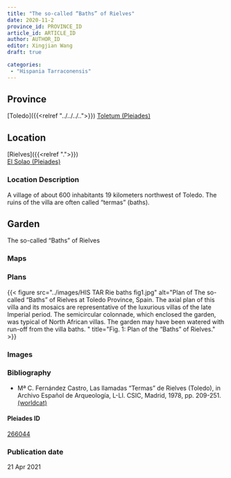 ```yaml
---
title: "The so-called “Baths” of Rielves"
date: 2020-11-2
province_id: PROVINCE_ID
article_id: ARTICLE_ID
author: AUTHOR_ID
editor: Xingjian Wang
draft: true

categories:
 - "Hispania Tarraconensis"
---
```


## Province

[Toledo]({{<relref "../../../..">}})
[Toletum (Pleiades)](https://pleiades.stoa.org/places/266066)

<!--### Province Description-->


## Location

[Rielves]({{<relref ".">}}) \
[El Solao (Pleiades)](https://pleiades.stoa.org/places/266044)

### Location Description
A village of about 600 inhabitants 19 kilometers northwest of Toledo.  The ruins of the villa are often called  “termas” (baths).

<!-- LEAVE THIS BLANK FOR NOW -->

<!--## Sublocation-->

<!--
[AREA WITHIN LOCATION, LIKE “PALATINE HILL”](GEOREFERENCE LINK)
A sublocation is any area larger than an individual garden, but located within a location. I would always try to include a link to a controlled vocabulary here if possible. This ID may well be different from the Garden ID, e.g., Pompeii versus a Garden in one of the houses which has its own Pleiades ID.
-->

<!--### Sublocation Description-->

<!-- DESCRIPTION -->

## Garden
The so-called “Baths” of Rielves

<!--### Keywords
- [peristyles (Roman courtyards)](http://vocab.getty.edu/page/aat/300080971)
- [mosaics (visual works)](http://vocab.getty.edu/page/aat/300015342)
- [corridors](http://vocab.getty.edu/page/aat/300004294)

### Garden Description
The major building period dated to the beginning of the 4th century, supplanting an earlier late 1st century phase.. The peristyle garden belonged to the later phase.  The house is laid out around its central garden with approximate symmetry relative its north-south axis.  The front of the house, the side from which guests entered, was clearly the south where the entry way [25] had a geometric mosaic floor whereas the north entrance way [7] had an earthen floor.  Immediately on entry, the guest would have seen the garden through an arcade on its south side.  These nine semicircular arches formed a sort of interior façade.  This arcade had fallen over – or been pushed pulled over – in the destruction of the house, so it has been possible to reconstruct it in elevation, and it has been rebuilt.  The Romans made extensive use of the round arch for practical purposes; this is an interesting example of its use for purely esthetic purposes, since a simple colonnade would have served just as well structurally.

In the center of the nearly square garden was a small fountain which has disappeared.  It was surrounded by a small mosaic which survived only as scattered tessera.  Crossing the garden in an east-west direction was a pergola. A low wall under the arches prevented guests from entering directly into the garden.  Rather, a walk with impressive geometric mosaics led to the main reception room [1] with a vast polychrome mosaic depicting Achilles discovered by Odyssesus among the women of the household of Lycomedes. This mosaic is believed to be one of the largest known figured polychrome mosaic of the Roman world. From the reception room one entered the garden, through the pérgola to the bath complex.  The walks around the garden in the porticoes were completely covered with geometric mosaics.  A variety of rooms opened off the garden peristyle, offering a variety of spaces for entertaining and activities of daily life. Many did not open directly on the garden but may have had window through which to view the garden.
Javier Cortes noted that hardware was found around the edges of the garden suitable for wood vanes which may have closed the spaces between the columns in cold weather.  Asked about the quality of the soil in the garden, he replied that it was rich but so was all the soil in this river bottom area.   
The large number of objects of daily life found in the ruins, some under toppled walls, makes it clear that the villa was violently destroyed, probably in the second half of the fifth century, though the date is uncertain.  -->

### Maps

<!--
{{< figure src="IMG_URL" alt="ALT_TEXT" title="CAPTION" >}}
-->

### Plans

{{< figure src="../images/HIS TAR Rie baths fig1.jpg" alt="Plan of The so-called “Baths” of Rielves at Toledo Province, Spain. The axial plan of this villa and its mosaics are representative of the luxurious villas of the late Imperial period. The semicircular colonnade, which enclosed the garden, was typical of North African villas. The garden may have been watered with run-off from the villa baths. " title="Fig. 1:  Plan of the “Baths” of Rielves." >}}


### Images

<!--
{{< figure src="IMG_URL" alt="ALT_TEXT" title="CAPTION" >}}
-->

<!--### Dates-->


### Bibliography
- Mª C. Fernández Castro, Las llamadas “Termas” de Rielves (Toledo), in Archivo Español de Arqueología, L-LI. CSIC, Madrid, 1978, pp. 209-251. [(worldcat)](http://www.worldcat.org/oclc/1122498001)

<!--#### Periodo ID-->

<!-- [PERIODO_ID](https://pleiades.stoa.org/places/PLEIADES_ID) -->

#### Pleiades ID

[266044](https://pleiades.stoa.org/places/266044)

<!--#### TGN ID
[7031751](http://vocab.getty.edu/page/tgn/7031751) -->

<!--### Contributor-->


### Publication date

21 Apr 2021

<!--### Related articles-->

<!-- Links to other related articles. Leave blank for now -->